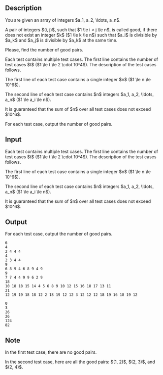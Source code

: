 ## Description

<div><p>You are given an array of integers $a_1, a_2, \ldots, a_n$.</p><p>A pair of integers $(i, j)$, such that $1 \le i &lt; j \le n$, is called <span class="tex-font-style-it">good</span>, if there <span class="tex-font-style-bf">does not exist</span> an integer $k$ ($1 \le k \le n$) such that $a_i$ is divisible by $a_k$ and $a_j$ is divisible by $a_k$ at the same time.</p><p>Please, find the number of good pairs.</p></div><div class="input-specification"><p>Each test contains multiple test cases. The first line contains the number of test cases $t$ ($1 \le t \le 2 \cdot 10^4$). The description of the test cases follows.</p><p>The first line of each test case contains a single integer $n$ ($1 \le n \le 10^6$).</p><p>The second line of each test case contains $n$ integers $a_1, a_2, \ldots, a_n$ ($1 \le a_i \le n$).</p><p>It is guaranteed that the sum of $n$ over all test cases does not exceed $10^6$.</p></div><div class="output-specification"><p>For each test case, output the number of good pairs.</p></div>

## Input

<p>Each test contains multiple test cases. The first line contains the number of test cases $t$ ($1 \le t \le 2 \cdot 10^4$). The description of the test cases follows.</p><p>The first line of each test case contains a single integer $n$ ($1 \le n \le 10^6$).</p><p>The second line of each test case contains $n$ integers $a_1, a_2, \ldots, a_n$ ($1 \le a_i \le n$).</p><p>It is guaranteed that the sum of $n$ over all test cases does not exceed $10^6$.</p>

## Output

<p>For each test case, output the number of good pairs.</p>





```input1|2,3,6,7,10,11
6
4
2 4 4 4
4
2 3 4 4
9
6 8 9 4 6 8 9 4 9
9
7 7 4 4 9 9 6 2 9
18
10 18 18 15 14 4 5 6 8 9 10 12 15 16 18 17 13 11
21
12 19 19 18 18 12 2 18 19 12 12 3 12 12 12 18 19 16 18 19 12
```




```output1
0
3
26
26
124
82
```



## Note

<p>In the first test case, there are no good pairs. </p><p>In the second test case, here are all the good pairs: $(1, 2)$, $(2, 3)$, and $(2, 4)$.</p>
